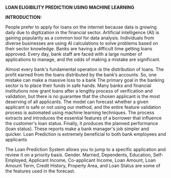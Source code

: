 **LOAN  ELIGIBILITY  PREDICTION  USING MACHINE  LEARNING**

**INTRODUCTION:**

People prefer to apply for loans on the internet because data is growing daily due to digitization in the financial sector. Artificial intelligence (AI) is gaining popularity as a common tool for data analysis. Individuals from diverse businesses are using AI calculations to solve problems based on their sector knowledge. Banks are having a difficult time getting loans approved. Every day, bank staff are faced with a large number of applications to manage, and the odds of making a mistake are significant. 

Almost every bank's fundamental operation is the distribution of loans. The profit earned from the loans distributed by the bank’s accounts. So, one mistake can make a massive loss to a bank The primary goal in the banking sector is to place their funds in safe hands. Many banks and financial institutions now grant loans after a lengthy process of verification and validation, but there is no guarantee that the chosen applicant is the most deserving of all applicants. The model can forecast whether a given applicant is safe or not using our method, and the entire feature validation process is automated using machine learning techniques. The process extracts and introduces the essential features of a borrower that influence the customer's loan status. Finally, it produces the planned performance (loan status). These reports make a bank manager's job simpler and quicker. Loan Prediction is extremely beneficial to both bank employees and applicants

The Loan Prediction System allows you to jump to a specific application and review it on a priority basis. Gender. Married, Dependents, Education, Self-Employed, Applicant Income, Co-applicant Income, Loan Amount, Loan Amount Term, Credit History, Property Area, and Loan Status are some of the features used in the forecast.
